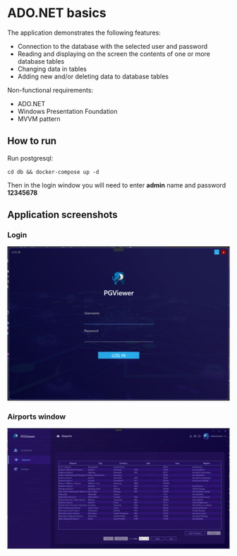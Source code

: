 # ADO.NET basics

The application demonstrates the following features:
* Connection to the database with the selected user and password
* Reading and displaying on the screen the contents of one or more database tables
* Changing data in tables
* Adding new and/or deleting data to database tables

Non-functional requirements:
* ADO.NET
* Windows Presentation Foundation
* MVVM pattern

## How to run

Run postgresql:
~~~
cd db && docker-compose up -d
~~~

Then in the login window you will need to enter **admin** name and password **12345678**

## Application screenshots

### Login

![Login window](Screens/login_window.png)

### Airports window

![Airports window](Screens/airports_window.png)
